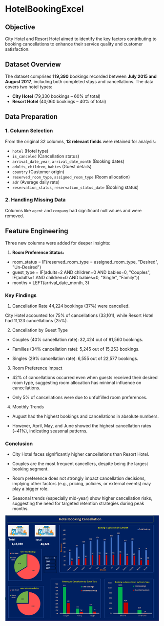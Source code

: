 # HotelBookingExcel

## **Objective**  
City Hotel and Resort Hotel aimed to identify the key factors contributing to booking cancellations to enhance their service quality and customer satisfaction.  

## **Dataset Overview**  
The dataset comprises **119,390** bookings recorded between **July 2015 and August 2017**, including both completed stays and cancellations. The data covers two hotel types:  
- **City Hotel** (79,330 bookings – 60% of total)  
- **Resort Hotel** (40,060 bookings – 40% of total)  

## **Data Preparation**  

### **1. Column Selection**  
From the original 32 columns, **13 relevant fields** were retained for analysis:  
- `hotel` (Hotel type)  
- `is_canceled` (Cancellation status)  
- `arrival_date_year`, `arrival_date_month` (Booking dates)  
- `adults`, `children`, `babies` (Guest details)  
- `country` (Customer origin)  
- `reserved_room_type`, `assigned_room_type` (Room allocation)  
- `adr` (Average daily rate)  
- `reservation_status`, `reservation_status_date` (Booking status)  

### **2. Handling Missing Data**  
Columns like `agent` and `company` had significant null values and were removed.  

## **Feature Engineering**  
Three new columns were added for deeper insights:  

1. **Room Preference Status:**

- room_status = IF(reserved_room_type = assigned_room_type, "Desired", "Un-Desired")  
- guest_type = IF(adults=2 AND children=0 AND babies=0, "Couples", IF(adults=1 AND children=0 AND babies=0, "Single", "Family"))  
- months = LEFT(arrival_date_month, 3)  

### Key Findings
1. Cancellation Rate
44,224 bookings (37%) were cancelled.

City Hotel accounted for 75% of cancellations (33,101), while Resort Hotel had 11,123 cancellations (25%).

2. Cancellation by Guest Type
- Couples (40% cancellation rate): 32,424 out of 81,560 bookings.

- Families (34% cancellation rate): 5,245 out of 15,253 bookings.

- Singles (29% cancellation rate): 6,555 out of 22,577 bookings.

3. Room Preference Impact
- 42% of cancellations occurred even when guests received their desired room type, suggesting room allocation has minimal influence on cancellations.

- Only 5% of cancellations were due to unfulfilled room preferences.

4. Monthly Trends
- August had the highest bookings and cancellations in absolute numbers.

- However, April, May, and June showed the highest cancellation rates (~41%), indicating seasonal patterns.

### Conclusion
- City Hotel faces significantly higher cancellations than Resort Hotel.

- Couples are the most frequent cancellers, despite being the largest booking segment.

- Room preference does not strongly impact cancellation decisions, implying other factors (e.g., pricing, policies, or external events) may play a bigger role.

- Seasonal trends (especially mid-year) show higher cancellation risks, suggesting the need for targeted retention strategies during peak months.

![Data](File/hotel.png)
